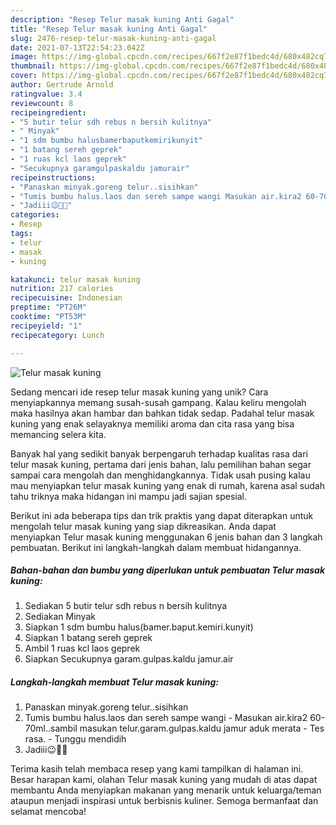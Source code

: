 ```yaml
---
description: "Resep Telur masak kuning Anti Gagal"
title: "Resep Telur masak kuning Anti Gagal"
slug: 2476-resep-telur-masak-kuning-anti-gagal
date: 2021-07-13T22:54:23.042Z
image: https://img-global.cpcdn.com/recipes/667f2e87f1bedc4d/680x482cq70/telur-masak-kuning-foto-resep-utama.jpg
thumbnail: https://img-global.cpcdn.com/recipes/667f2e87f1bedc4d/680x482cq70/telur-masak-kuning-foto-resep-utama.jpg
cover: https://img-global.cpcdn.com/recipes/667f2e87f1bedc4d/680x482cq70/telur-masak-kuning-foto-resep-utama.jpg
author: Gertrude Arnold
ratingvalue: 3.4
reviewcount: 8
recipeingredient:
- "5 butir telur sdh rebus n bersih kulitnya"
- " Minyak"
- "1 sdm bumbu halusbamerbaputkemirikunyit"
- "1 batang sereh geprek"
- "1 ruas kcl laos geprek"
- "Secukupnya garamgulpaskaldu jamurair"
recipeinstructions:
- "Panaskan minyak.goreng telur..sisihkan"
- "Tumis bumbu halus.laos dan sereh sampe wangi Masukan air.kira2 60-70ml..sambil masukan telur.garam.gulpas.kaldu jamur aduk merata Tes rasa. Tunggu mendidih"
- "Jadiii😉🤤🤤"
categories:
- Resep
tags:
- telur
- masak
- kuning

katakunci: telur masak kuning 
nutrition: 217 calories
recipecuisine: Indonesian
preptime: "PT26M"
cooktime: "PT53M"
recipeyield: "1"
recipecategory: Lunch

---
```



![Telur masak kuning](https://img-global.cpcdn.com/recipes/667f2e87f1bedc4d/680x482cq70/telur-masak-kuning-foto-resep-utama.jpg)

Sedang mencari ide resep telur masak kuning yang unik? Cara menyiapkannya memang susah-susah gampang. Kalau keliru mengolah maka hasilnya akan hambar dan bahkan tidak sedap. Padahal telur masak kuning yang enak selayaknya memiliki aroma dan cita rasa yang bisa memancing selera kita.



Banyak hal yang sedikit banyak berpengaruh terhadap kualitas rasa dari telur masak kuning, pertama dari jenis bahan, lalu pemilihan bahan segar sampai cara mengolah dan menghidangkannya. Tidak usah pusing kalau mau menyiapkan telur masak kuning yang enak di rumah, karena asal sudah tahu triknya maka hidangan ini mampu jadi sajian spesial.


Berikut ini ada beberapa tips dan trik praktis yang dapat diterapkan untuk mengolah telur masak kuning yang siap dikreasikan. Anda dapat menyiapkan Telur masak kuning menggunakan 6 jenis bahan dan 3 langkah pembuatan. Berikut ini langkah-langkah dalam membuat hidangannya.

<!--inarticleads1-->

##### Bahan-bahan dan bumbu yang diperlukan untuk pembuatan Telur masak kuning:

1. Sediakan 5 butir telur sdh rebus n bersih kulitnya
1. Sediakan  Minyak
1. Siapkan 1 sdm bumbu halus(bamer.baput.kemiri.kunyit)
1. Siapkan 1 batang sereh geprek
1. Ambil 1 ruas kcl laos geprek
1. Siapkan Secukupnya garam.gulpas.kaldu jamur.air




<!--inarticleads2-->

##### Langkah-langkah membuat Telur masak kuning:

1. Panaskan minyak.goreng telur..sisihkan
1. Tumis bumbu halus.laos dan sereh sampe wangi - Masukan air.kira2 60-70ml..sambil masukan telur.garam.gulpas.kaldu jamur aduk merata - Tes rasa. - Tunggu mendidih
1. Jadiii😉🤤🤤




Terima kasih telah membaca resep yang kami tampilkan di halaman ini. Besar harapan kami, olahan Telur masak kuning yang mudah di atas dapat membantu Anda menyiapkan makanan yang menarik untuk keluarga/teman ataupun menjadi inspirasi untuk berbisnis kuliner. Semoga bermanfaat dan selamat mencoba!
